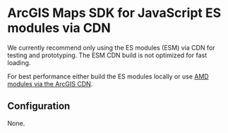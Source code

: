 # ArcGIS Maps SDK for JavaScript ES modules via CDN

We currently recommend only using the ES modules (ESM) via CDN for testing and prototyping. The ESM CDN build is not optimized for fast loading. 

For best performance either build the ES modules locally or use [AMD modules via the ArcGIS CDN](https://developers.arcgis.com/javascript/latest/install-and-set-up/#amd-modules-via-arcgis-cdn).

## Configuration

None. 